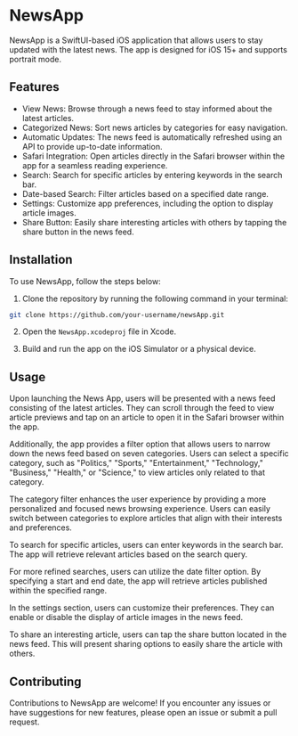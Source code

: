 # NewsApp

NewsApp is a SwiftUI-based iOS application that allows users to stay updated with the latest news. The app is designed for iOS 15+ and supports portrait mode.

## Features

- View News: Browse through a news feed to stay informed about the latest articles.
- Categorized News: Sort news articles by categories for easy navigation.
- Automatic Updates: The news feed is automatically refreshed using an API to provide up-to-date information.
- Safari Integration: Open articles directly in the Safari browser within the app for a seamless reading experience.
- Search: Search for specific articles by entering keywords in the search bar.
- Date-based Search: Filter articles based on a specified date range.
- Settings: Customize app preferences, including the option to display article images.
- Share Button: Easily share interesting articles with others by tapping the share button in the news feed.

## Installation

To use NewsApp, follow the steps below:

1. Clone the repository by running the following command in your terminal:
```bash
git clone https://github.com/your-username/newsApp.git
```
2. Open the `NewsApp.xcodeproj` file in Xcode.

3. Build and run the app on the iOS Simulator or a physical device.

## Usage
Upon launching the News App, users will be presented with a news feed consisting of the latest articles. They can scroll through the feed to view article previews and tap on an article to open it in the Safari browser within the app.

Additionally, the app provides a filter option that allows users to narrow down the news feed based on seven categories. Users can select a specific category, such as "Politics," "Sports," "Entertainment," "Technology," "Business," "Health," or "Science," to view articles only related to that category.

The category filter enhances the user experience by providing a more personalized and focused news browsing experience. Users can easily switch between categories to explore articles that align with their interests and preferences.

To search for specific articles, users can enter keywords in the search bar. The app will retrieve relevant articles based on the search query.

For more refined searches, users can utilize the date filter option. By specifying a start and end date, the app will retrieve articles published within the specified range.

In the settings section, users can customize their preferences. They can enable or disable the display of article images in the news feed.

To share an interesting article, users can tap the share button located in the news feed. This will present sharing options to easily share the article with others.

## Contributing

Contributions to NewsApp are welcome! If you encounter any issues or have suggestions for new features, please open an issue or submit a pull request.
